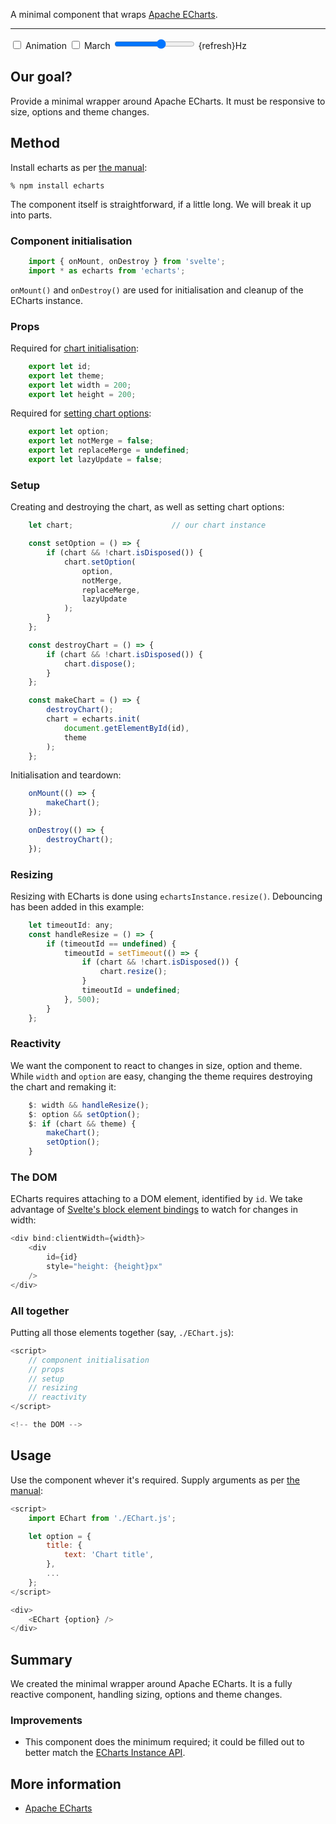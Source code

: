 <script lang="ts">
    import { onMount, onDestroy } from 'svelte';
    import { theme } from '$lib/store';
    import EChart from '$lib/components/EChart.svelte';

    let marching = true;
    let refresh = 2;

    const randomData = (n) => {
        return [ ...Array(30).keys() ].map((i) => {
            return [ i, Math.random() ];
        });
    };

    const option = {
        animation: false,
        title: {
            text: 'Sample chart',
            left: 'center',
            top: 0,
        },
        legend: {
            type: 'scroll',
            top: 25,
        },
        grid: [{
            top: 50,
            bottom: 0,
            left: 0,
            right: 0,
            containLabel: true,
        }],
        xAxis: [{
            type: 'category',
        }],
        yAxis: [{
            type: 'value',
        }],
        dataset: [
            { sourceHeader: false, source: randomData(30), },
            { sourceHeader: false, source: randomData(30), },
            { sourceHeader: false, source: randomData(30), },
            { sourceHeader: false, source: randomData(30), },
        ],
        series: [
            {
                name: 'Series 1',
                type: 'bar',
                gridIndex: 0,
                xAxisIndex: 0,
                yAxisIndex: 0,
                datasetIndex: 0,
                stack: 'the-stack',
            },
            {
                name: 'Series 2',
                type: 'bar',
                gridIndex: 0,
                xAxisIndex: 0,
                yAxisIndex: 0,
                datasetIndex: 1,
            },
            {
                name: 'Series 3',
                type: 'line',
                symbolSize: 10,
                gridIndex: 0,
                xAxisIndex: 0,
                yAxisIndex: 0,
                datasetIndex: 2,
                stack: 'the-stack',
            },
            {
                name: 'Series 4',
                type: 'bar',
                symbolSize: 10,
                gridIndex: 0,
                xAxisIndex: 0,
                yAxisIndex: 0,
                datasetIndex: 3,
                stack: 'the-stack',
            },
        ],
    };

    const march = () => {
        option.dataset.forEach((o) => {
            o.source.shift();
            o.source.push([ o.source[o.source.length-1][0]+1, Math.random() ]);
        });
        option = option;
    };

    let intervalId: any;

    onDestroy(() => {
        if (intervalId) {
            clearInterval(intervalId);
        }
    });

    $: if (marching) {
        clearInterval(intervalId);
        intervalId = setInterval(march, refresh * 1000);
    } else {
        if (intervalId) {
            clearInterval(intervalId);
            intervalId = undefined;
        }
    }

    $: {
        if (intervalId) {
            clearInterval(intervalId);
            intervalId = setInterval(march, refresh * 1000);
        }
    }

</script>

A minimal component that wraps [Apache ECharts](https://echarts.apache.org).

---

<div>
    <EChart
        id="echart-article-chart"
        {option}
        theme={$theme}
    />
    <label>
        <input type="checkbox" bind:checked={option.animation} /> Animation
    </label>
    <label>
        <input type="checkbox" bind:checked={marching} /> March
    </label>
    <label>
        <input type="range" bind:value={refresh} min="0.5" max="3" step="0.5" /> {refresh}Hz
    </label>
</div>

## Our goal?

Provide a minimal wrapper around Apache ECharts. It must be responsive to
size, options and theme changes.

## Method

Install echarts as per [the manual](https://echarts.apache.org/en/tutorial.html#Get%20Started%20with%20ECharts%20in%205%20minutes):

```
% npm install echarts
```

The component itself is straightforward, if a little long. We will break it up
into parts.

### Component initialisation

```js
    import { onMount, onDestroy } from 'svelte';
    import * as echarts from 'echarts';
```

```onMount()``` and ```onDestroy()``` are used for initialisation and cleanup
of the ECharts instance.

### Props

Required for [chart initialisation](https://echarts.apache.org/en/api.html#echarts.init):

```js
    export let id;
    export let theme;
    export let width = 200;
    export let height = 200;
```

Required for [setting chart
options](https://echarts.apache.org/en/api.html#echartsInstance.setOption):

```js
    export let option;
    export let notMerge = false;
    export let replaceMerge = undefined;
    export let lazyUpdate = false;
```

### Setup

Creating and destroying the chart, as well as setting chart options:

```js
    let chart;                      // our chart instance

    const setOption = () => {
        if (chart && !chart.isDisposed()) {
            chart.setOption(
                option,
                notMerge,
                replaceMerge,
                lazyUpdate
            );
        }
    };

    const destroyChart = () => {
        if (chart && !chart.isDisposed()) {
            chart.dispose();
        }
    };

    const makeChart = () => {
        destroyChart();
        chart = echarts.init(
            document.getElementById(id),
            theme
        );
    };
```

Initialisation and teardown:

```js
    onMount(() => {
        makeChart();
    });

    onDestroy(() => {
        destroyChart();
    });
```

### Resizing

Resizing with ECharts is done using ```echartsInstance.resize()```.
Debouncing has been added in this example:

```js
    let timeoutId: any;
    const handleResize = () => {
        if (timeoutId == undefined) {
            timeoutId = setTimeout(() => {
                if (chart && !chart.isDisposed()) {
                    chart.resize();
                }
                timeoutId = undefined;
            }, 500);
        }
    };
```

### Reactivity

We want the component to react to changes in size, option and theme. While
```width``` and ```option``` are easy, changing the theme requires destroying
the chart and remaking it:

```js
    $: width && handleResize();
    $: option && setOption();
    $: if (chart && theme) {
        makeChart();
        setOption();
    }
```

### The DOM

ECharts requires attaching to a DOM element, identified by ```id```. We take
advantage of [Svelte's block element
bindings](https://svelte.dev/docs#Block-level_element_bindings) to watch for
changes in width:

```js
<div bind:clientWidth={width}>
    <div
        id={id}
        style="height: {height}px"
    />
</div>
```

### All together

Putting all those elements together (say, ```./EChart.js```):

```js
<script>
    // component initialisation
    // props
    // setup
    // resizing
    // reactivity
</script>

<!-- the DOM -->

```

## Usage

Use the component whever it's required. Supply arguments as per [the
manual](https://echarts.apache.org/en/option.html#title):

```js
<script>
    import EChart from './EChart.js';

    let option = {
        title: {
            text: 'Chart title',
        },
        ...
    };
</script>

<div>
    <EChart {option} />
</div>
```

## Summary

We created the minimal wrapper around Apache ECharts. It is a fully reactive
component, handling sizing, options and theme changes.

### Improvements

- This component does the minimum required; it could be filled out to better
match the [ECharts Instance API](https://echarts.apache.org/en/api.html#echarts).

## More information

- [Apache ECharts](https://echarts.apache.org)

